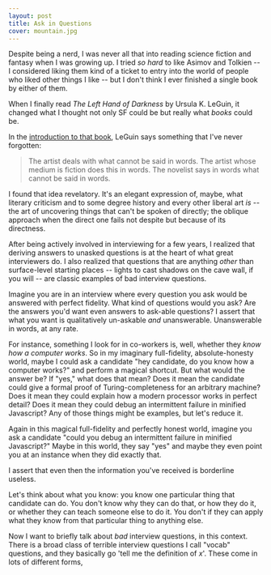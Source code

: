 ```yaml
---
layout: post
title: Ask in Questions
cover: mountain.jpg
---
```


Despite being a nerd, I was never all that into reading science fiction and fantasy when I was growing up. I tried _so hard_ to like Asimov and Tolkien -- I considered liking them kind of a ticket to entry into the world of people who liked other things I like -- but I don't think I ever finished a single book by either of them.

When I finally read _The Left Hand of Darkness_ by Ursula K. LeGuin, it changed what I thought not only SF could be but really what _books_ could be.

In the [introduction to that book](http://theliterarylink.com/leguinintro.html), LeGuin says something that I've never forgotten:

>The artist deals with what cannot be said in words. 
>The artist whose medium is fiction does this in words. The novelist says in words what cannot be said in words. 

I found that idea revelatory. It's an elegant expression of, maybe, what literary criticism and to some degree history and every other liberal art _is_ -- the art of uncovering things that can't be spoken of directly; the oblique approach when the direct one fails not despite but because of its directness.

After being actively involved in interviewing for a few years, I realized that deriving answers to unasked questions is at the heart of what great interviewers do. I also realized that questions that are anything _other_ than surface-level starting places -- lights to cast shadows on the cave wall, if you will -- are classic examples of bad interview questions.

Imagine you are in an interview where every question you ask would be answered with perfect fidelity. What kind of questions would you ask? Are the answers you'd want even answers to ask-able questions? I assert that what you want is qualitatively un-askable _and_ unanswerable. Unanswerable in words, at any rate.

For instance, something I look for in co-workers is, well, whether they _know how a computer works_. So in my imaginary full-fidelity, absolute-honesty world, maybe I could ask a candidate "hey candidate, do you know how a computer works?" and perform a magical shortcut. But what would the answer be? If "yes," what does that mean? Does it mean the candidate could give a formal proof of Turing-completeness for an arbitrary machine? Does it mean they could explain how a modern processor works in perfect detail? Does it mean they could debug an intermittent failure in minified Javascript? Any of those things might be examples, but let's reduce it.

Again in this magical full-fidelity and perfectly honest world, imagine you ask a candidate "could you debug an intermittent failure in minified Javascript?" Maybe in this world, they say "yes" and maybe they even point you at an instance when they did exactly that.

I assert that even then the information you've received is borderline useless.

Let's think about what you know: you know one particular thing that candidate can do. You don't know why they can do that, or how they do it, or whether they can teach someone else to do it. You don't if they can apply what they know from that particular thing to anything else.

Now I want to briefly talk about _bad_ interview questions, in this context. There is a broad class of terrible interview questions I call "vocab" questions, and they basically go 'tell me the definition of _x_'. These come in lots of different forms, 